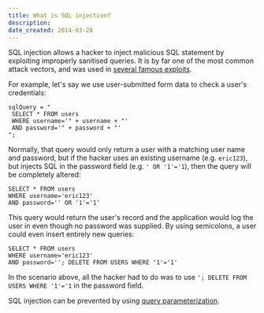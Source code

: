 ```yaml
---
title: What is SQL injection?
description: 
date_created: 2014-03-28
---
```


SQL injection allows a hacker to inject malicious SQL statement by exploiting improperly sanitised queries. It is by far one of the most common attack vectors, and was used in [several famous exploits](http://en.wikipedia.org/wiki/SQL_injection#Examples).

For example, let's say we use user-submitted form data to check a user's credentials:

```
sqlQuery = "
 SELECT * FROM users
 WHERE username='" + username + "'
 AND password='" + password + "'
";
```

Normally, that query would only return a user with a matching user name and password, but if the hacker uses an existing username (e.g. `eric123`), but injects SQL in the password field (e.g. `' OR '1'='1`), then the query will be completely altered:

```
SELECT * FROM users
WHERE username='eric123'
AND password='' OR '1'='1'
```

This query would return the user's record and the application would log the user in even though no password was supplied. By using semicolons, a user could even insert entirely new queries:

```
SELECT * FROM users
WHERE username='eric123'
AND password=''; DELETE FROM USERS WHERE '1'='1'
```

In the scenario above, all the hacker had to do was to use `'; DELETE FROM USERS WHERE '1'='1` in the password field.

SQL injection can be prevented by using [query parameterization](https://www.owasp.org/index.php/Query_Parameterization_Cheat_Sheet).

